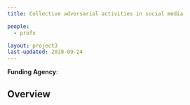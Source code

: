 ```yaml
---
title: Collective adversarial activities in social media

people:
  - profx

layout: project3
last-updated: 2019-09-24
---
```


<b>Funding Agency</b>:

<h2>Overview</h2>
